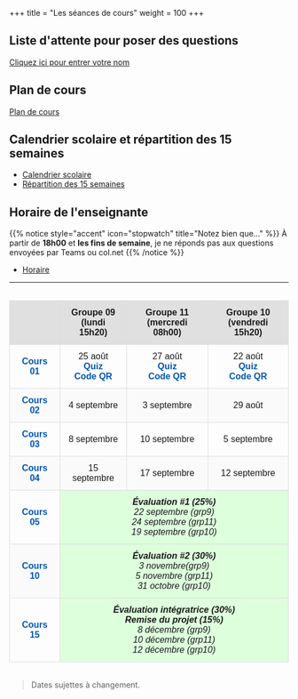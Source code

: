 +++
title = "Les séances de cours"
weight = 100
+++

## Liste d'attente pour poser des questions

[Cliquez ici pour entrer votre nom](https://liste-attente.netlify.app/)

## Plan de cours

[Plan de cours](./A25_420-SN1-RE_ND.pdf)

## Calendrier scolaire et répartition des 15 semaines

* [Calendrier scolaire](./CALENDRIER-SCOLAIRE_Automne2025.pdf)
* [Répartition des 15 semaines](./CALENDRIER-REPARTITION_Automne2025.pdf)

## Horaire de l'enseignante

{{% notice style="accent" icon="stopwatch" title="Notez bien que..." %}}
À partir de **18h00** et **les fins de semaine**, je ne réponds pas aux questions envoyées par Teams ou col.net
{{% /notice %}}

* [Horaire](./horaire.html)

---

<style>
table {
  width: 100%;
  border-collapse: collapse;
  font-family: sans-serif;
  margin: 2em 0;
}

thead {
  background-color: #f5f5f5;
}

th, td {
  border: 1px solid #ddd;
  padding: 12px;
  text-align: center;
  vertical-align: middle;
}

th {
  background-color: #e0e0e0;
  font-weight: bold;
}

td a {
  color: #0056b3;
  text-decoration: none;
  font-weight: bold;
}

td a:hover {
  text-decoration: underline;
}

tr:nth-child(even) {
  background-color: #fafafa;
}

tr:hover {
  background-color: #f0f8ff;
}

td[colspan="3"] {
  font-style: italic;
  background-color: #ddffdc !important;
  font-weight: 500;
}

</style>
<table>
  <thead>
    <tr>
      <th></th>
      <th>Groupe 09<br>(lundi 15h20)</th>
      <th>Groupe 11<br>(mercredi 08h00)</th>
      <th>Groupe 10<br>(vendredi 15h20)</th>
    </tr>
  </thead>
  <tbody>
    <tr>
      <td><a href="../semaine1/"><strong>Cours 01</strong></a></td>
      <td>25 août<br><a href="https://app.wooclap.com/events/SN1GRP09/questions/6844ae29ebdc65de32d517f3">Quiz</a><br><a href="./QR9.png" target="_blank">Code QR</a></td>
      <td>27 août<br><a href="https://app.wooclap.com/events/SN1GRP11/questions/6844ad8b67842f62ffbc697b">Quiz</a><br><a href="./QR11.png" target="_blank">Code QR</a></td>
      <td>22 août<br><a href="https://app.wooclap.com/events/SN1GRP10/questions/68448b73ebdc65de32cd8c2e">Quiz</a><br><a href="./QR10.png" target="_blank">Code QR</a></td>
    </tr>
    <tr>
      <td><a href="../semaine2/"><strong>Cours 02</strong></a></td>
      <td>4 septembre</td>
      <td>3 septembre</td>
      <td>29 août</td>
    </tr>
    <tr>
      <td><a href="../semaine3/"><strong>Cours 03</strong></a></td>
      <td>8 septembre</td>
      <td>10 septembre</td>
      <td>5 septembre</td>
    </tr>
    <tr>
      <td><a href="../semaine4/"><strong>Cours 04</strong></a></td>
      <td>15 septembre</td>
      <td>17 septembre</td>
      <td>12 septembre</td>
    </tr>
    <tr>
      <td><a href="../semaine5/"><strong>Cours 05</strong></a></td>
      <td colspan="3"><strong>Évaluation #1 (25%)</strong><br>22 septembre (grp9)<br>24 septembre (grp11)<br>19 septembre (grp10)</td>
    </tr>
<!--
    <tr>
      <td><a href="../semaine6/"><strong>Cours 06</strong></a></td>
      <td>29 septembre</td>
      <td>1er octobre</td>
      <td>26 septembre</td>
    </tr>
    <tr>
      <td><a href="../semaine7/"><strong>Cours 07</strong></a></td>
      <td>6 octobre</td>
      <td>8 octobre</td>
      <td>3 octobre</td>
    </tr>
    <tr>
      <td><a href="../semaine8/"><strong>Cours 08</strong></a></td>
      <td>20 octobre</td>
      <td>22 octobre</td>
      <td>17 octobre</td>
    </tr>
    <tr>
      <td><a href="../semaine9/"><strong>Cours 09</strong></a></td>
      <td>27 octobre</td>
      <td>29 octobre</td>
      <td>24 octobre</td>
    </tr>
-->
    <tr>
      <td><a href="../semaine10/"><strong>Cours 10</strong></a></td>
      <td colspan="3"><strong>Évaluation #2 (30%)</strong><br>3 novembre(grp9)<br>5 novembre (grp11)<br>31 octobre (grp10)</td>
    </tr>
<!--
    <tr>
      <td><a href="../semaine11/"><strong>Cours 11</strong></a></td>
      <td>12 novembre</td>
      <td>14 novembre</td>
      <td>7 novembre</td>
    </tr>
    <tr>
      <td><a href="../semaine12/"><strong>Cours 12-14</strong></a></td>
      <td colspan="3">
        <strong>Projet final</strong><br>
        17-24 novembre, 1er décembre (grp9)<br>
        19-26 novembre, 3 décembre (grp11)<br>
        21-28 novembre, 5 décembre (grp10)
      </td>
    </tr>
-->
    <tr>
      <td><a href="../semaine15/"><strong>Cours 15</strong></a></td>
      <td colspan="3">
        <strong>Évaluation intégratrice (30%) <br>Remise du projet (15%)</strong><br>
	8 décembre (grp9)<br>10 décembre (grp11)<br>12 décembre (grp10)
      </td>
    </tr>

  </tbody>
</table>

> Dates sujettes à changement.